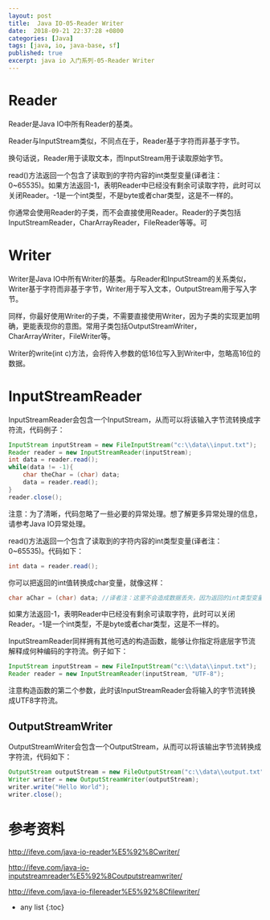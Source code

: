 ```yaml
---
layout: post
title:  Java IO-05-Reader Writer
date:  2018-09-21 22:37:28 +0800
categories: [Java]
tags: [java, io, java-base, sf]
published: true
excerpt: java io 入门系列-05-Reader Writer
---
```


# Reader 

Reader是Java IO中所有Reader的基类。

Reader与InputStream类似，不同点在于，Reader基于字符而非基于字节。

换句话说，Reader用于读取文本，而InputStream用于读取原始字节。

read()方法返回一个包含了读取到的字符内容的int类型变量(译者注：0~65535)。如果方法返回-1，表明Reader中已经没有剩余可读取字符，此时可以关闭Reader。-1是一个int类型，不是byte或者char类型，这是不一样的。

你通常会使用Reader的子类，而不会直接使用Reader。Reader的子类包括InputStreamReader，CharArrayReader，FileReader等等。可

# Writer

Writer是Java IO中所有Writer的基类。与Reader和InputStream的关系类似，Writer基于字符而非基于字节，Writer用于写入文本，OutputStream用于写入字节。

同样，你最好使用Writer的子类，不需要直接使用Writer，因为子类的实现更加明确，更能表现你的意图。常用子类包括OutputStreamWriter，CharArrayWriter，FileWriter等。

Writer的write(int c)方法，会将传入参数的低16位写入到Writer中，忽略高16位的数据。

# InputStreamReader

InputStreamReader会包含一个InputStream，从而可以将该输入字节流转换成字符流，代码例子：

```java
InputStream inputStream = new FileInputStream("c:\\data\\input.txt");
Reader reader = new InputStreamReader(inputStream);
int data = reader.read();
while(data != -1){
    char theChar = (char) data;
    data = reader.read();
}
reader.close();
```

注意：为了清晰，代码忽略了一些必要的异常处理。想了解更多异常处理的信息，请参考Java IO异常处理。

read()方法返回一个包含了读取到的字符内容的int类型变量(译者注：0~65535)。代码如下：

```java
int data = reader.read();
```

你可以把返回的int值转换成char变量，就像这样：

```java
char aChar = (char) data; //译者注：这里不会造成数据丢失，因为返回的int类型变量data只有低16位有数据，高16位没有数据
```

如果方法返回-1，表明Reader中已经没有剩余可读取字符，此时可以关闭Reader。-1是一个int类型，不是byte或者char类型，这是不一样的。

InputStreamReader同样拥有其他可选的构造函数，能够让你指定将底层字节流解释成何种编码的字符流。例子如下：

```java
InputStream inputStream = new FileInputStream("c:\\data\\input.txt");
Reader reader = new InputStreamReader(inputStream, "UTF-8");
```

注意构造函数的第二个参数，此时该InputStreamReader会将输入的字节流转换成UTF8字符流。

## OutputStreamWriter

OutputStreamWriter会包含一个OutputStream，从而可以将该输出字节流转换成字符流，代码如下：

```java
OutputStream outputStream = new FileOutputStream("c:\\data\\output.txt");
Writer writer = new OutputStreamWriter(outputStream);
writer.write("Hello World");
writer.close();
```

# 参考资料

http://ifeve.com/java-io-reader%E5%92%8Cwriter/

http://ifeve.com/java-io-inputstreamreader%E5%92%8Coutputstreamwriter/

http://ifeve.com/java-io-filereader%E5%92%8Cfilewriter/

* any list
{:toc}